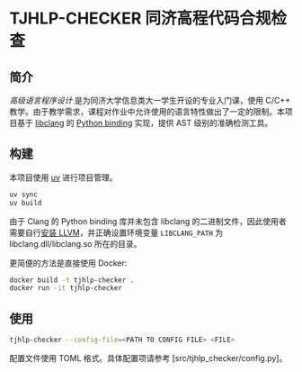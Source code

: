 # TJHLP-CHECKER 同济高程代码合规检查

## 简介

*高级语言程序设计* 是为同济大学信息类大一学生开设的专业入门课，使用 C/C++ 教学。由于教学需求，课程对作业中允许使用的语言特性做出了一定的限制。本项目基于 [libclang](https://clang.llvm.org/doxygen/group__CINDEX.html) 的 [Python binding](https://pypi.org/project/clang/) 实现，提供 AST 级别的准确检测工具。

## 构建

本项目使用 [uv](https://docs.astral.sh/uv/) 进行项目管理。

```bash
uv sync
uv build
```

由于 Clang 的 Python binding 库并未包含 libclang 的二进制文件，因此使用者需要自行[安装 LLVM](https://releases.llvm.org/)，并正确设置环境变量 `LIBCLANG_PATH` 为 libclang.dll/libclang.so 所在的目录。

更简便的方法是直接使用 Docker:

```bash
docker build -t tjhlp-checker .
docker run -it tjhlp-checker
```

## 使用

```bash
tjhlp-checker --config-file=<PATH TO CONFIG FILE> <FILE>
```

配置文件使用 TOML 格式。具体配置项请参考 [src/tjhlp_checker/config.py]。
